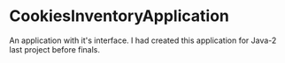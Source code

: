 # CookiesInventoryApplication
An application with it's interface. I had created this application for Java-2 last project before finals.
